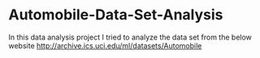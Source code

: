 # Automobile-Data-Set-Analysis
In this data analysis project I tried to analyze the data set from the below website http://archive.ics.uci.edu/ml/datasets/Automobile
